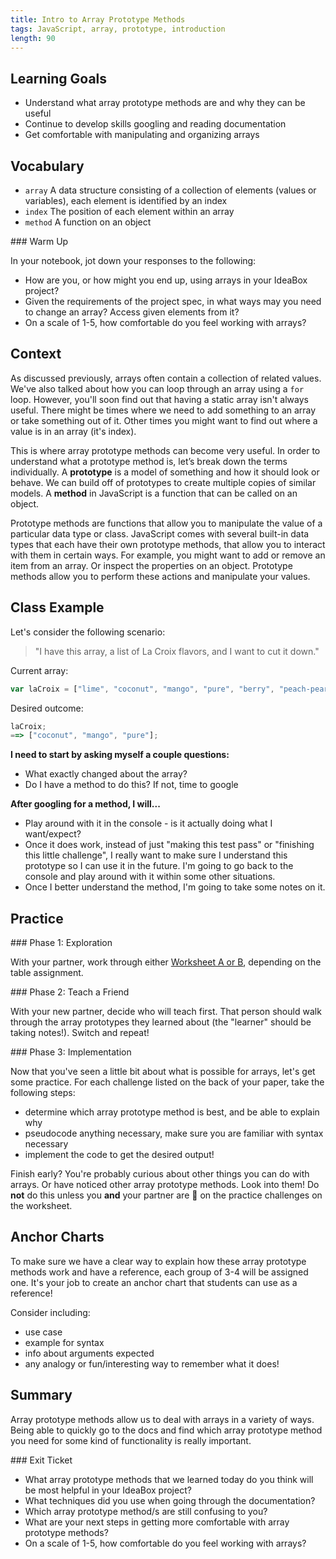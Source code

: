 ```yaml
---
title: Intro to Array Prototype Methods
tags: JavaScript, array, prototype, introduction
length: 90
---
```


## Learning Goals

* Understand what array prototype methods are and why they can be useful
* Continue to develop skills googling and reading documentation
* Get comfortable with manipulating and organizing arrays

## Vocabulary

- `array` A data structure consisting of a collection of elements (values or variables), each element is identified by an index
- `index` The position of each element within an array
- `method` A function on an object

<section class="call-to-action">
### Warm Up

In your notebook, jot down your responses to the following:
- How are you, or how might you end up, using arrays in your IdeaBox project?
- Given the requirements of the project spec, in what ways may you need to change an array? Access given elements from it?
- On a scale of 1-5, how comfortable do you feel working with arrays?
</section>

## Context

As discussed previously, arrays often contain a collection of related values.  We've also talked about how you can loop through an array using a `for` loop.  However, you'll soon find out that having a static array isn't always useful.  There might be times where we need to add something to an array or take something out of it.  Other times you might want to find out where a value is in an array (it's index).

This is where array prototype methods can become very useful. In order to understand what a prototype method is, let’s break down the terms individually. A **prototype** is a model of something and how it should look or behave. We can build off of prototypes to create multiple copies of similar models. A **method** in JavaScript is a function that can be called on an object.

Prototype methods are functions that allow you to manipulate the value of a particular data type or class. JavaScript comes with several built-in data types that each have their own prototype methods, that allow you to interact with them in certain ways. For example, you might want to add or remove an item from an array. Or inspect the properties on an object. Prototype methods allow you to perform these actions and manipulate your values.

## Class Example

Let's consider the following scenario:

> "I have this array, a list of La Croix flavors, and I want to cut it down."

Current array:
```javascript
var laCroix = ["lime", "coconut", "mango", "pure", "berry", "peach-pear"];
```

Desired outcome:
```javascript
laCroix;
==> ["coconut", "mango", "pure"];
```

**I need to start by asking myself a couple questions:**
- What exactly changed about the array?
- Do I have a method to do this? If not, time to google

**After googling for a method, I will...**
- Play around with it in the console - is it actually doing what I want/expect?
- Once it does work, instead of just "making this test pass" or "finishing this little challenge", I really want to make sure I understand this prototype so I can use it in the future. I'm going to go back to the console and play around with it within some other situations.
- Once I better understand the method, I'm going to take some notes on it.

## Practice

<section class="call-to-action">
### Phase 1: Exploration

With your partner, work through either [Worksheet A or B](https://docs.google.com/document/d/1ZBW7rvZCCAXv7zriAcaT713YA7fbgvBiTnEJGaatS5Q/edit), depending on the table assignment.
</section>

<section class="call-to-action">
### Phase 2: Teach a Friend

With your new partner, decide who will teach first. That person should walk through the array prototypes they learned about (the "learner" should be taking notes!). Switch and repeat!
</section>

<section class="call-to-action">
### Phase 3: Implementation

Now that you've seen a little bit about what is possible for arrays, let's get some practice. For each challenge listed on the back of your paper, take the following steps:
- determine which array prototype method is best, and be able to explain why
- pseudocode anything necessary, make sure you are familiar with syntax necessary
- implement the code to get the desired output!

Finish early? You're probably curious about other things you can do with arrays. Or have noticed other array prototype methods. Look into them! Do **not** do this unless you **and** your partner are 💯 on the practice challenges on the worksheet.
</section>

## Anchor Charts

To make sure we have a clear way to explain how these array prototype methods work and have a reference, each group of 3-4 will be assigned one. It's your job to create an anchor chart that students can use as a reference!

Consider including:
- use case
- example for syntax
- info about arguments expected
- any analogy or fun/interesting way to remember what it does!

## Summary

Array prototype methods allow us to deal with arrays in a variety of ways.  Being able to quickly go to the docs and find which array prototype method you need for some kind of functionality is really important.

<section class="checks-for-understanding">
### Exit Ticket

- What array prototype methods that we learned today do you think will be most helpful in your IdeaBox project?
- What techniques did you use when going through the documentation?
- Which array prototype method/s are still confusing to you?
- What are your next steps in getting more comfortable with array prototype methods?
- On a scale of 1-5, how comfortable do you feel working with arrays?
</section>
